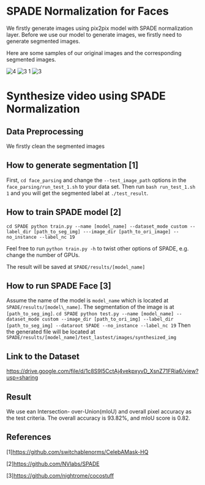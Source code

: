 
# SPADE Normalization for Faces
We firstly generate images using pix2pix model with SPADE normalization layer. Before we use our model to generate images, we firstly need to generate segmented images. 

Here are some samples of our original images and the corresponding segmented images. 

![4](https://user-images.githubusercontent.com/53350479/63066539-985dac80-bed8-11e9-85b1-3841cb1a2a14.jpg)
![3 1](https://user-images.githubusercontent.com/53350479/63066540-98f64300-bed8-11e9-93a0-09beeae44d2a.jpg)
![3](https://user-images.githubusercontent.com/53350479/63066541-98f64300-bed8-11e9-98e8-43e836f5f86b.jpg)

# Synthesize video using SPADE Normalization
## Data Preprocessing
We firstly clean the segmented images
## How to generate segmentation [1]

First,
`
cd face_parsing
`
and change the `--test_image_path` options in the `face_parsing/run_test_1.sh` to your data set. Then run
`
bash run_test_1.sh 1
`
and you will get the segmented label at `./test_result`.

## How to train SPADE model [2]
`
cd SPADE
python train.py --name [model_name] --dataset_mode custom --label_dir [path_to_seg_img] ---image_dir [path_to_ori_image] --no_instance --label_nc 19
`

Feel free to run `python train.py -h` to twist other options of SPADE, e.g. change the number of GPUs.

The result will be saved at `SPADE/results/[model_name]`

## How to run SPADE Face [3]
Assume the name of the model is `model_name` which is located at `SPADE/results/[model\_name]`. The segmentation of the image is at `[path_to_seg_img]`.
`
cd SPADE
python test.py --name [model_name] --dataset_mode custom --image_dir [path_to_ori_img] --label_dir [path_to_seg_img] --dataroot SPADE --no_instance --label_nc 19
`
Then the generated file will be located at `SPADE/results/[model_name]/test_lastest/images/synthesized_img`

## Link to the Dataset
https://drive.google.com/file/d/1c8S9l5CctAj4vekpxyvD_XsnZ71FRia6/view?usp=sharing

## Result
We use ean Intersection- over-Union(mIoU) and overall pixel accuracy as the test criteria. The overall accuracy is 93.82%, and mIoU score is 0.82.   

## References
[1]https://github.com/switchablenorms/CelebAMask-HQ

[2]https://github.com/NVlabs/SPADE

[3]https://github.com/nightrome/cocostuff
